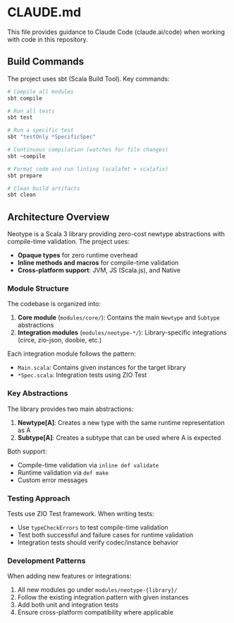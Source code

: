 # CLAUDE.md

This file provides guidance to Claude Code (claude.ai/code) when working with code in this repository.

## Build Commands

The project uses sbt (Scala Build Tool). Key commands:

```bash
# Compile all modules
sbt compile

# Run all tests
sbt test

# Run a specific test
sbt "testOnly *SpecificSpec"

# Continuous compilation (watches for file changes)
sbt ~compile

# Format code and run linting (scalafmt + scalafix)
sbt prepare

# Clean build artifacts
sbt clean
```

## Architecture Overview

Neotype is a Scala 3 library providing zero-cost newtype abstractions with compile-time validation. The project uses:

- **Opaque types** for zero runtime overhead
- **Inline methods and macros** for compile-time validation
- **Cross-platform support**: JVM, JS (Scala.js), and Native

### Module Structure

The codebase is organized into:

1. **Core module** (`modules/core/`): Contains the main `Newtype` and `Subtype` abstractions
2. **Integration modules** (`modules/neotype-*/`): Library-specific integrations (circe, zio-json, doobie, etc.)

Each integration module follows the pattern:
- `Main.scala`: Contains given instances for the target library
- `*Spec.scala`: Integration tests using ZIO Test

### Key Abstractions

The library provides two main abstractions:

1. **Newtype[A]**: Creates a new type with the same runtime representation as A
2. **Subtype[A]**: Creates a subtype that can be used where A is expected

Both support:
- Compile-time validation via `inline def validate`
- Runtime validation via `def make`
- Custom error messages

### Testing Approach

Tests use ZIO Test framework. When writing tests:
- Use `typeCheckErrors` to test compile-time validation
- Test both successful and failure cases for runtime validation
- Integration tests should verify codec/instance behavior

### Development Patterns

When adding new features or integrations:
1. All new modules go under `modules/neotype-{library}/`
2. Follow the existing integration pattern with given instances
3. Add both unit and integration tests
4. Ensure cross-platform compatibility where applicable